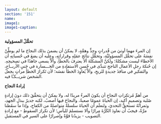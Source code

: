 ```yaml
---
layout: default
section: '151'
name:
image1: 
image1-caption: 
---
```

**تحمُّلُ المسؤولية**

إن المرءَ مهما أوتيَ من قُدراتٍ وجِدٍّ وهمَّةٍ، لا يمكنُ أن يضمنَ بذلك النجاحَ ما لم يوطِّنْ نفسَهُ على تحمُّل المسؤوليَّةِ، وتحمُّلِ نتائجِ عمَلِهِ وقراراتِهِ، وعليه أن يضعَ في حُسبانِهِ أن الأخطاءَ ليست مشكلةً؛ ولكنَّ المشكلةَ ألا يعترفَ بالخطأِ، وألاَّ يسعى جاهدًا في تصحيحِهِ. إن حُنكةَ رجلِ الأعمال الناجحِ تتبدَّى في حُسنِ الاستفادةِ من الخـــسارة في جَنيِ الأربــاح، والتفكيرِ في منافذَ جديدةٍ للربحِ، وألاَّ يُعاوِدَ الخطأَ نفسَه؛ لأن تَكرارَ الخطأِ مراتٍ يجعلُ الشخصَ شريــكـًا فيه.

**إرادةُ النجاح**

من أهمِّ مُرتكزاتِ النجاحِ أن يكونَ المرءُ مريدًا له، ولا يمكنُ أن يتحقَّقَ ذلك دونَ إرادةٍ صُلبة وتصميمٍ أكيد، إن الحياةَ عمومًا صعبةٌ، والنجاحَ فيها أصعبُ، لكنه جديرٌ ببذلِ الجهدِ، وثمراتُهُ تستحقُّ التحديَ، ولنعلَم أن الحياةَ سلسلةٌ متواصلةٌ من الكفاحِ، وإذا ما سقَطنا مرَّةً، فيجبُ أن نعاودَ الكَرَّةَ مِرارًا وألا نستسلمَ لليأسِ؛ لأن تكرارَ السقوطِ - مع إرادةِ التصويب - يزيدُنا قوَّةً وإصرارًا على السيرِ في المستقبلِ.

